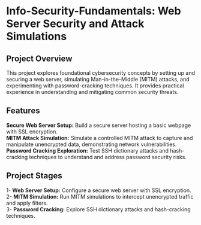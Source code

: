 # Info-Security-Fundamentals: Web Server Security and Attack Simulations

## Project Overview 
This project explores foundational cybersecurity concepts by setting up and securing a web server, simulating Man-in-the-Middle (MITM) attacks, and experimenting with password-cracking techniques. It provides practical experience in understanding and mitigating common security threats.

## Features
**Secure Web Server Setup:** Build a secure server hosting a basic webpage with SSL encryption.<br>
**MITM Attack Simulation:** Simulate a controlled MITM attack to capture and manipulate unencrypted data, demonstrating network vulnerabilities.<br>
**Password Cracking Exploration:** Test SSH dictionary attacks and hash-cracking techniques to understand and address password security risks.<br>

## Project Stages
1- **Web Server Setup:** Configure a secure web server with SSL encryption.<br>
2- **MITM Simulation:** Run MITM simulations to intercept unencrypted traffic and apply filters.<br>
3- **Password Cracking:** Explore SSH dictionary attacks and hash-cracking techniques.<br>
